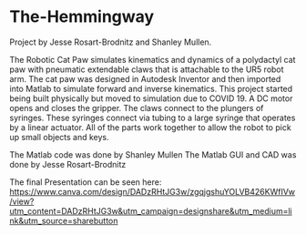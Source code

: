 # The-Hemmingway

Project by Jesse Rosart-Brodnitz and Shanley Mullen. 

The Robotic Cat Paw simulates kinematics and dynamics of a polydactyl cat paw with pneumatic extendable claws that is attachable to the UR5 robot arm. The cat paw was designed in Autodesk Inventor and then imported into Matlab to simulate forward and inverse kinematics. This project started being built physically but moved to simulation due to COVID 19. A DC motor opens and closes the gripper. The claws connect to the plungers of syringes. These syringes connect via tubing to a large syringe that operates by a linear actuator. All of the parts work together to allow the robot to pick up small objects and keys.

The Matlab code was done by Shanley Mullen
The Matlab GUI and CAD was done by Jesse Rosart-Brodnitz

The final Presentation can be seen here:
https://www.canva.com/design/DADzRHtJG3w/zgqjgshuYOLVB426KWfIVw/view?utm_content=DADzRHtJG3w&utm_campaign=designshare&utm_medium=link&utm_source=sharebutton
